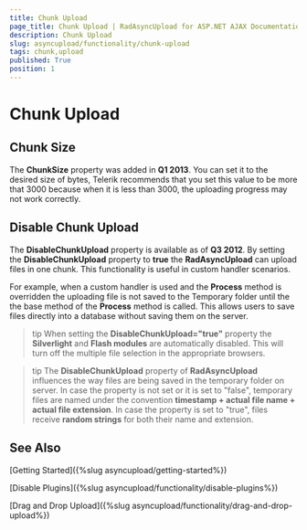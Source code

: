 ```yaml
---
title: Chunk Upload
page_title: Chunk Upload | RadAsyncUpload for ASP.NET AJAX Documentation
description: Chunk Upload
slug: asyncupload/functionality/chunk-upload
tags: chunk,upload
published: True
position: 1
---
```


# Chunk Upload



## Chunk Size

The **ChunkSize** property was added in **Q1 2013**. You can set it to the desired size of bytes, Telerik recommends that you set this value to be more that 3000 because when it is less than 3000, the uploading progress may not work correctly.

## Disable Chunk Upload

The **DisableChunkUpload** property is available as of **Q3 2012**. By setting the **DisableChunkUpload** property to **true** the **RadAsyncUpload** can upload files in one chunk. This functionality is useful in custom handler scenarios.

For example, when a custom handler is used and the **Process** method is overridden the uploading file is not saved to the Temporary folder until the the base method of the **Process** method is called. This allows users to save files directly into a database without saving them on the server.

>tip When setting the **DisableChunkUpload="true"** property the **Silverlight** and **Flash modules** are automatically disabled. This will turn off the multiple file selection in the appropriate browsers.
>

>tip The **DisableChunkUpload** property of **RadAsyncUpload** influences the way files are being saved in the temporary folder on server. In case the property is not set or it is set to "false", temporary files are named under the convention **timestamp + actual file name + actual file extension**. In case the property is set to "true", files receive **random strings** for both their name and extension.
>


## See Also

[Getting Started]({%slug asyncupload/getting-started%})

[Disable Plugins]({%slug asyncupload/functionality/disable-plugins%})

[Drag and Drop Upload]({%slug asyncupload/functionality/drag-and-drop-upload%})
